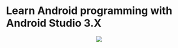 # Learn Android programming with Android Studio 3.X
<div align="center"><a href="https://ngocminhtran.com/lap-trinh-android-trong-android-studio-3-x/" target="_blank"><img src="https://github.com/TranNgocMinh/Kotlin-and-Android/blob/master/CodeList/book_cover_android.png"/></a></div>
